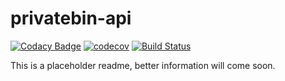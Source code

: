 # privatebin-api
[![Codacy Badge](https://app.codacy.com/project/badge/Grade/b0b11fa99727453eb219bcd0b03f5868)](https://www.codacy.com/gh/Pioverpie/privatebin-api/dashboard?utm_source=github.com&amp;utm_medium=referral&amp;utm_content=Pioverpie/privatebin-api&amp;utm_campaign=Badge_Grade)
[![codecov](https://codecov.io/gh/Pioverpie/privatebin-api/branch/master/graph/badge.svg?token=5YE0802BC1)](undefined)
[![Build Status](https://travis-ci.org/Pioverpie/privatebin-api.svg?branch=master)](https://travis-ci.org/Pioverpie/privatebin-api)

This is a placeholder readme, better information will come soon.
